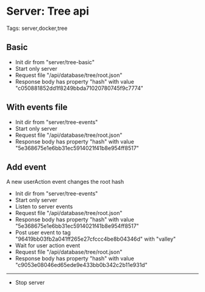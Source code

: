 # Server: Tree api

Tags: server,docker,tree

## Basic

* Init dir from "server/tree-basic"
* Start only server
* Request file "/api/database/tree/root.json"
* Response body has property "hash" with value "c050881852dd1f8249bbda71020780745f9c7774"

## With events file

* Init dir from "server/tree-events"
* Start only server
* Request file "/api/database/tree/root.json"
* Response body has property "hash" with value "5e368675e1e6bb31ec5914021f41b8e954ff8517"

## Add event

A new userAction event changes the root hash

* Init dir from "server/tree-events"
* Start only server
* Listen to server events
* Request file "/api/database/tree/root.json"
* Response body has property "hash" with value "5e368675e1e6bb31ec5914021f41b8e954ff8517"
* Post user event to tag "96419bb03fb2a041ff265e27cfccc4be8b04346d" with "valley"
* Wait for user action event
* Request file "/api/database/tree/root.json"
* Response body has property "hash" with value "c9053e08046ed65ede9e433bb0b342c2b11e931d"
___
* Stop server